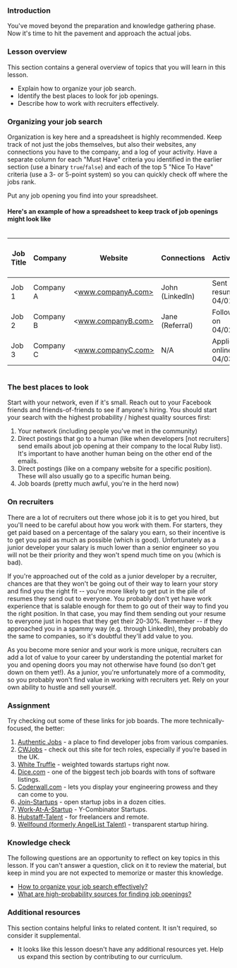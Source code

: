 ### Introduction

You've moved beyond the preparation and knowledge gathering phase.  Now it's time to hit the pavement and approach the actual jobs.

### Lesson overview

This section contains a general overview of topics that you will learn in this lesson.

- Explain how to organize your job search.
- Identify the best places to look for job openings.
- Describe how to work with recruiters effectively.

### Organizing your job search

Organization is key here and a spreadsheet is highly recommended.  Keep track of not just the jobs themselves, but also their websites, any connections you have to the company, and a log of your activity.  Have a separate column for each "Must Have" criteria you identified in the earlier section (use a binary `true`/`false`) and each of the top 5 "Nice To Have" criteria (use a 3- or 5-point system) so you can quickly check off where the jobs rank.

Put any job opening you find into your spreadsheet.

#### Here's an example of how a spreadsheet to keep track of job openings might look like

<div style="overflow-x: auto;" markdown="block">

| Job Title | Company | Website | Connections | Activity Log | Must Have 1 | Must Have 2 | Must Have 3 | Nice to Have 1 | Nice to Have 2 | Nice to Have 3 | Nice to Have 4 | Nice to Have 5 |
|-----------|---------|---------|-------------|--------------|-------------|-------------|-------------|---------------|---------------|---------------|---------------|---------------|
| Job 1     | Company A | <www.companyA.com> | John (LinkedIn) | Sent resume on 04/01/2023 | TRUE | TRUE | FALSE | 5 | 4 | 3 | 2 | 1 |
| Job 2     | Company B | <www.companyB.com> | Jane (Referral) | Followed up on 04/02/2023 | TRUE | FALSE | TRUE | 3 | 5 | 2 | 4 | 1 |
| Job 3     | Company C | <www.companyC.com> | N/A | Applied online on 04/03/2023 | FALSE | TRUE | TRUE | 4 | 2 | 5 | 1 | 3 |

</div>

### The best places to look

Start with your network, even if it's small.  Reach out to your Facebook friends and friends-of-friends to see if anyone's hiring.  You should start your search with the highest probability / highest quality sources first:

1. Your network (including people you've met in the community)
1. Direct postings that go to a human (like when developers [not recruiters] send emails about job opening at their company to the local Ruby list).  It's important to have another human being on the other end of the emails.
1. Direct postings (like on a company website for a specific position).  These will also usually go to a specific human being.
1. Job boards (pretty much awful, you're in the herd now)

### On recruiters

There are a lot of recruiters out there whose job it is to get you hired, but you'll need to be careful about how you work with them.  For starters, they get paid based on a percentage of the salary you earn, so their incentive is to get you paid as much as possible (which is good).  Unfortunately as a junior developer your salary is much lower than a senior engineer so you will not be their priority and they won't spend much time on you (which is bad).  

If you're approached out of the cold as a junior developer by a recruiter, chances are that they won't be going out of their way to learn your story and find you the right fit -- you're more likely to get put in the pile of resumes they send out to everyone. You probably don't yet have work experience that is salable enough for them to go out of their way to find you the right position.  In that case, you may find them sending out your resume to everyone just in hopes that they get their 20-30%.  Remember -- if they approached you in a spammy way (e.g. through LinkedIn), they probably do the same to companies, so it's doubtful they'll add value to you.  

As you become more senior and your work is more unique, recruiters can add a lot of value to your career by understanding the potential market for you and opening doors you may not otherwise have found (so don't get down on them yet!).  As a junior, you're unfortunately more of a commodity, so you probably won't find value in working with recruiters yet.  Rely on your own ability to hustle and sell yourself.

### Assignment

<div class="lesson-content__panel" markdown="1">

Try checking out some of these links for job boards.  The more technically-focused, the better:

1. [Authentic Jobs](http://www.authenticjobs.com) - a place to find developer jobs from various companies.
1. [CWJobs](http://cwjobs.co.uk) - check out this site for tech roles, especially if you’re based in the UK.
1. [White Truffle](http://www.whitetruffle.com) - weighted towards startups right now.
1. [Dice.com](http://www.dice.com) - one of the biggest tech job boards with tons of software listings.
1. [Coderwall.com](http://coderwall.com) - lets you display your engineering prowess and they can come to you.
1. [Join-Startups](https://underdog.io/) - open startup jobs in a dozen cities.
1. [Work-At-A-Startup](https://www.workatastartup.com/) - Y-Combinator Startups.
1. [Hubstaff-Talent](https://talent.hubstaff.com/) - for freelancers and remote.
1. [Wellfound (formerly AngelList Talent)](https://wellfound.com/jobs) - transparent startup hiring.

</div>

### Knowledge check

The following questions are an opportunity to reflect on key topics in this lesson. If you can't answer a question, click on it to review the material, but keep in mind you are not expected to memorize or master this knowledge.

- [How to organize your job search effectively?](#organizing-your-job-search)
- [What are high-probability sources for finding job openings?](#the-best-places-to-look)

### Additional resources

This section contains helpful links to related content. It isn't required, so consider it supplemental.

- It looks like this lesson doesn't have any additional resources yet. Help us expand this section by contributing to our curriculum.
